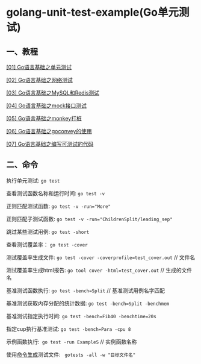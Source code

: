 # golang-unit-test-example(Go单元测试)

## 一、教程

[[01]   Go语言基础之单元测试](https://www.cnblogs.com/randysun/p/16218466.html, 'Go语言基础之单元测试')

[[02]   Go语言基础之网络测试](https://www.cnblogs.com/randysun/p/16218476.html, 'Go语言基础之网络测试')

[[03]   Go语言基础之MySQL和Redis测试](https://www.cnblogs.com/randysun/p/16218503.html, 'Go语言基础之MySQL和Redis测试')

[[04]   Go语言基础之mock接口测试](https://www.cnblogs.com/randysun/p/16218507.html, 'Go语言基础之mock接口测试')

[[05]   Go语言基础之monkey打桩](https://www.cnblogs.com/randysun/p/16218512.html, 'Go语言基础之monkey打桩')

[[06]   Go语言基础之goconvey的使用](https://www.cnblogs.com/randysun/p/16218515.html, 'Go语言基础之goconvey的使用')

[[07]   Go语言基础之编写可测试的代码](https://www.cnblogs.com/randysun/p/16218517.html, 'Go语言基础之编写可测试的代码')

## 二、命令

执行单元测试: `go test`

查看测试函数名称和运行时间:  `go test -v`

正则匹配测试函数: `go test -v -run="More"`

正则匹配子测试函数: `go test -v -run="ChildrenSplit/leading_sep"`

跳过某些测试用例: `go test -short`

查看测试覆盖率： `go test -cover`

测试覆盖率生成文件: `go test -cover -coverprofile=test_cover.out`  // 文件名

测试覆盖率生成html报告: `go tool cover -html=test_cover.out`   // 生成的文件名

基准测试函数执行: `go test -bench=Split`  // 基准测试用例名字匹配

基准测试获取内存分配的统计数据: `go test -bench=Split -benchmem`

基准测试指定执行时间: `go test -bench=Fib40 -benchtime=20s`

指定cup执行基准测试: `go test -bench=Para -cpu 8`

示例函数执行:` go test -run ExampleS`  // 实例函数名称

使用[命令生成](github.com/cweill/gotests/...)测试文件: ` gotests -all -w "目标文件名"`
